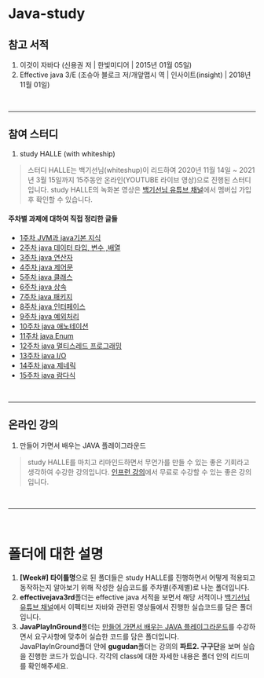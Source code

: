 # Java-study

## 참고 서적
1. 이것이 자바다 (신용권 저 | 한빛미디어 | 2015년 01월 05일)
2. Effective java 3/E (조슈아 블로크 저/개앞맵시 역 | 인사이트(insight) | 2018년 11월 01일)
<br/>
<hr/>

## 참여 스터디
1. study HALLE (with whiteship)
> 스터디 HALLE는 백기선님(whiteshup)이 리드하여 2020년 11월 14일 ~ 2021년 3월 15일까지 15주동안 온라인(YOUTUBE 라이브 영상)으로 진행된 스터디입니다.
> study HALLE의 녹화본 영상은 [백기선님 유튜브 채널](https://www.youtube.com/channel/UCwjaZf1WggZdbczi36bWlBA)에서 멤버십 가입 후 확인할 수 있습니다.

#### 주차별 과제에 대하여 직접 정리한 글들
* [1주차 JVM과 java기본 지식](https://straw961030.tistory.com/58?category=931093)
* [2주차 java 데이터 타입, 변수 ,배열](https://straw961030.tistory.com/66?category=931093)
* [3주차 java 연산자](https://straw961030.tistory.com/73?category=931093)
* [4주차 java 제어문](https://straw961030.tistory.com/87?category=931093)
* [5주차 java 클래스](https://straw961030.tistory.com/95?category=931093)
* [6주차 java 상속](https://straw961030.tistory.com/113?category=931093)
* [7주차 java 패키지](https://straw961030.tistory.com/117?category=931093)
* [8주차 java 인터페이스](https://straw961030.tistory.com/128?category=931093)
* [9주차 java 예외처리](https://straw961030.tistory.com/134?category=931093)
* [10주차 java 애노테이션](https://straw961030.tistory.com/141?category=931093)
* [11주차 java Enum](https://straw961030.tistory.com/148?category=931093)
* [12주차 java 멀티스레드 프로그래밍](https://straw961030.tistory.com/150?category=931093)
* [13주차 java I/O](https://straw961030.tistory.com/151?category=931093)
* [14주차 java 제네릭](https://straw961030.tistory.com/152?category=931093)
* [15주차 java 람다식](https://straw961030.tistory.com/153?category=931093)
<br/>
<hr/>

## 온라인 강의
1. 만들어 가면서 배우는 JAVA 플레이그라운드
> study HALLE를 마치고 리마인드하면서 무언가를 만들 수 있는 좋은 기회라고 생각하여 수강한 강의입니다.
> [인프런 강의](https://www.inflearn.com/course/java-codesquad#curriculum)에서 무료로 수강할 수 있는 좋은 강의입니다.
<br/>
<hr/>
<br/>

# 폴더에 대한 설명

1. **[Week#] 타이틀명**으로 된 폴더들은 study HALLE를 진행하면서 어떻게 적용되고 동작하는지 알아보기 위해 작성한 실습코드를 주차별(주제별)로 나눈 폴더입니다.
2. **effectivejava3rd**폴더는 effective java 서적을 보면서 해당 서적이나 [백기선님 유튜브 채널](https://www.youtube.com/channel/UCwjaZf1WggZdbczi36bWlBA)에서
   이펙티브 자바와 관련된 영상들에서 진행한 실습코드를 담은 폴더입니다.
3. **JavaPlayInGround**폴더는 [만들어 가면서 배우는 JAVA 플레이그라운드](https://www.inflearn.com/course/java-codesquad#curriculum)를 수강하면서 요구사항에 맞추어 실습한 코드를      담은 폴더입니다.<br>
   JavaPlayInGround폴더 안에 **gugudan**폴더는 강의의 **파트2. 구구단**을 보며 실습을 진행한 코드가 있습니다. 각각의 class에 대한 자세한 내용은 폴더 안의 리드미를 확인해주세요.
